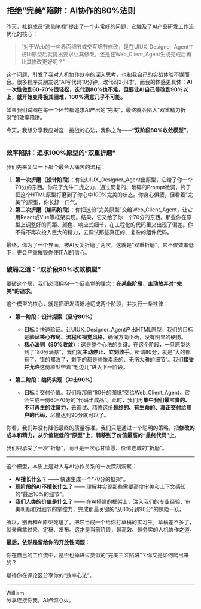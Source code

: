 ## 拒绝“完美”陷阱：AI协作的80%法则

昨天，社群成员“逸仙笔禄”提出了一个非常好的问题，它触及了AI产品研发工作流优化的核心：

> “对于Web的一些界面细节或交互细节修改，是在UIUX_Designer_Agent生成UI原型后就提出要求让其修改，还是在Web_Client_Agent生成完成后再让其修改更好呢？”

这个问题，引发了我对人机协作效率的深入思考，也和我自己的实战体验不谋而合。很多程序员朋友说“AI写代码10分钟，改代码2小时”，而我的体感更具体：**AI一次性做到60-70%很轻松，迭代到80%也不难，但要让AI自己修改到90%以上，就开始变得极其困难，100%满意几乎不可能。**

如果我们试图在每一个环节都追求AI产出的“完美”，最终就会陷入“双重精力折磨”的效率陷阱。

今天，我想分享我应对这一挑战的心法，我称之为——**“双阶段80%收敛模型”**。

---

### **效率陷阱：追求100%原型的“双重折磨”**

我们先来复盘一下那个最令人痛苦的流程：

1.  **第一次折磨（设计阶段）**：你让UIUX_Designer_Agent出原型，它给了你一个70分的东西。你花了九牛二虎之力，通过反复的、琐碎的Prompt微调，终于把这个HTML原型打磨到了你心中100%完美的状态。你身心俱疲，但看着“完美”的原型，你长舒一口气。
2.  **第二次折磨（编码阶段）**：你把这份“完美原型”交给Web_Client_Agent，让它用React或Vue等框架实现。结果，它又给了你一个70分的东西。那些你在原型上调整好的间距、颜色、响应式细节，在工程化的代码里又出现了偏差。你不得不再次投入巨大的精力，去调试那些真正的、复杂的组件代码。

最终，你为了一个界面，被AI反复折磨了两次。这就是“双重折磨”，它不仅效率低下，更会严重摧毁你使用AI的信心。

### **破局之道：“双阶段80%收敛模型”**

要破这个局，我们必须拥抱一个反直觉的理念：**在某些阶段，主动放弃对“完美”的追求。**

这个模型的核心，就是把研发清晰地切成两个阶段，并执行一条铁律：

*   **第一阶段：设计探索（坚守80%）**
    *   **目标**：快速验证。让UIUX_Designer_Agent产出HTML原型，我们的目标是**验证核心布局、流程和视觉风格**，确保方向正确，没有明显的硬伤。
    *   **核心法则（80%收敛）**：这是整个心法的关键。在这个阶段，一旦原型达到了“80分满意”，我们就**主动停止、立刻收手**。所谓80分，就是“大的都有了，错的都改了，剩下的都是些像素级的、无伤大雅的细节”。我们**接受并允许**这份原型带着“毛边儿”进入下一阶段。

*   **第二阶段：编码实现（冲击90%）**
    *   **目标**：交付价值。我们将那份“80分的图纸”交给Web_Client_Agent，它会生成一份60-70分的“代码半成品”。此时，我们再**集中我们最宝贵的、不可再生的注意力**，去调试、精修这份**最终的、有生命的、真正交付给用户的代码**，尽量达到90分就可以了。

你看，我们并没有降低最终的质量标准。我们只是通过一个聪明的策略，把**修改的成本和精力，从价值较低的“原型”上，转移到了价值最高的“最终代码”上**。

我们只承受了一次“折磨”，而且是一次心甘情愿、价值连城的“折磨”。

---

这个模型，本质上是对人与AI协作关系的一次深刻洞察：

*   **AI擅长什么？** —— 快速生成一个“70分的框架”。
*   **现阶段的AI不擅长什么？** —— 理解并实现那些需要高度审美和上下文感知的“最后10%的细节”。
*   **我们人类的价值是什么？** —— 在AI搭建的框架上，注入我们的专业经验、审美判断和对细节的掌控力，完成那最关键的“从80分到90分”的惊险一跃。

所以，别再和AI原型死磕了。把它当成一个给你打草稿的实习生，草稿差不多了，就亲自拿过来，定稿、发布。这才是当前阶段，最高效、最务实的人机协作之道。

**最后，依然是留给你的开放性问题：**

你在自己的工作流中，是否也掉进过类似的“完美主义陷阱”？你又是如何爬出来的？

期待你在评论区分享你的“效率心法”。

---
William \
分享连接你我，AI点燃心火。 